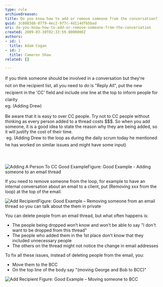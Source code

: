 ```yaml
---
type: rule
archivedreason: 
title: Do you know how to add or remove someone from the conversation?
guid: 3c8003d8-0779-4ec2-977c-4d114dfb5bad
uri: do-you-know-how-to-add-or-remove-someone-from-the-conversation
created: 2009-03-30T02:33:59.0000000Z
authors:
- id: 1
  title: Adam Cogan
- id: 2
  title: Cameron Shaw
related: []

---
```



<div><span style="line-height&#58;23.4000015258789px;">If you think someone should be involved in a conversation but they're not&#160;</span><span style="line-height&#58;23.4000015258789px;">on the recipient list, all you need to do is &quot;Re</span><span style="line-height&#58;23.4000015258789px;">ply All&quot;,&#160;put the new recipient in the 'CC' field&#160;and include one line at the top to inform people for clarity</span></div><div>eg. (Adding Drew)<br><br></div><div>Be aware that it is easy to&#160;over CC people. Try not to&#160;CC people without thinking as&#160;every person added to a thread costs $$$. So when you add someone, it is a good idea to state the reason why they are being added, so it&#160;will justify the cost of their time.</div><div>&#160;eg.&#160;<span style="line-height&#58;23.4000015258789px;">(Adding Drew to the loop as during the daily scrum today he mentioned he has&#160;worked on similar issues and might have some input)</span></div>​<br>
<br><excerpt class='endintro'></excerpt><br>
<img class="ms-rteCustom-ImageArea" alt="Adding A Person To CC Good Example" src="/Communication/RulesToBetterEmail/PublishingImages/AddingPersonToCcGoodExample.png" /><span class="ms-rteCustom-FigureGood">Figure&#58;&#160;Good Example - Adding someone to an email thread</span>
<p>If you need to remove someone from the loop, for example to have an internal conversation about an email to a client, put (Removing xxx from the loop) at the top of the email.</p>
<img class="ms-rteCustom-ImageArea" alt="Add Recipient" src="/Communication/RulesToBetterEmail/PublishingImages/RemoveRecipient.jpg" />​ 
<span class="ms-rteCustom-FigureGood">Figure&#58; Good Example – Removing someone from an email thread so you can talk about the them&#160;in private</span>
<p>You can delete people from an email thread, but what often happens is&#58;</p><ul><li>The people being dropped won’t know and won’t be able to say &quot;I don't want to be dropped from this thread&quot;</li><li>The people who added them in the 1st place don't know that they included unnecessary people</li><li>The others on the thread might not notice the change in email addresses</li></ul><p>To fix all these issues, instead of deleting people from the email, you&#58;</p><ul><li>Move them to the BCC</li><li>On the top line of the body say &quot;(moving George and Bob to BCC)&quot;</li></ul>
<img class="ms-rteCustom-ImageArea" alt="Add Recipient" src="/Communication/RulesToBetterEmail/PublishingImages/move-bcc.jpg" />
<span class="ms-rteCustom-FigureNormal">Figure&#58; Good Example – Moving someone to BCC</span> 


